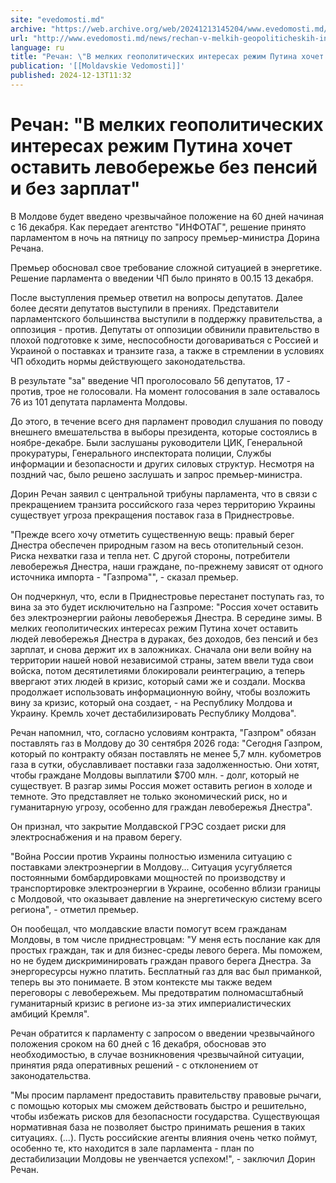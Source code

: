 ```yaml
---
site: "evedomosti.md"
archive: "https://web.archive.org/web/20241213145204/www.evedomosti.md/news/rechan-v-melkih-geopoliticheskih-interesah-rezhim-putina-hoc"
url: "http://www.evedomosti.md/news/rechan-v-melkih-geopoliticheskih-interesah-rezhim-putina-hoc"
language: ru
title: "Речан: \"В мелких геополитических интересах режим Путина хочет оставить левобережье без пенсий и без зарплат\""
publication: '[[Moldavskie Vedomosti]]'
published: 2024-12-13T11:32
---
```


# Речан: "В мелких геополитических интересах режим Путина хочет оставить левобережье без пенсий и без зарплат"

В Молдове будет введено чрезвычайное положение на 60 дней начиная с 16 декабря. Как передает агентство "ИНФОТАГ", решение принято парламентом в ночь на пятницу по запросу премьер-министра Дорина Речана.

Премьер обосновал свое требование сложной ситуацией в энергетике. Решение парламента о введении ЧП было принято в 00.15 13 декабря.

После выступления премьер ответил на вопросы депутатов. Далее более десяти депутатов выступили в прениях. Представители парламентского большинства выступили в поддержку правительства, а оппозиция - против. Депутаты от оппозиции обвинили правительство в плохой подготовке к зиме, неспособности договариваться с Россией и Украиной о поставках и транзите газа, а также в стремлении в условиях ЧП обходить нормы действующего законодательства.

В результате "за" введение ЧП проголосовало 56 депутатов, 17 - против, трое не голосовали. На момент голосования в зале оставалось 76 из 101 депутата парламента Молдовы.

До этого, в течение всего дня парламент проводил слушания по поводу внешнего вмешательства в выборы президента, которые состоялись в ноябре-декабре. Были заслушаны руководители ЦИК, Генеральной прокуратуры, Генерального инспектората полиции, Службы информации и безопасности и других силовых структур. Несмотря на поздний час, было решено заслушать и запрос премьер-министра.

Дорин Речан заявил с центральной трибуны парламента, что в связи с прекращением транзита российского газа через территорию Украины существует угроза прекращения поставок газа в Приднестровье.

"Прежде всего хочу отметить существенную вещь: правый берег Днестра обеспечен природным газом на весь отопительный сезон. Риска нехватки газа и тепла нет. С другой стороны, потребители левобережья Днестра, наши граждане, по-прежнему зависят от одного источника импорта - "Газпрома"", - сказал премьер.

Он подчеркнул, что, если в Приднестровье перестанет поступать газ, то вина за это будет исключительно на Газпроме: "Россия хочет оставить без электроэнергии районы левобережья Днестра. В середине зимы. В мелких геополитических интересах режим Путина хочет оставить людей левобережья Днестра в дураках, без доходов, без пенсий и без зарплат, и снова держит их в заложниках. Сначала они вели войну на территории нашей новой независимой страны, затем ввели туда свои войска, потом десятилетиями блокировали реинтеграцию, а теперь ввергают этих людей в кризис, который сами же и создали. Москва продолжает использовать информационную войну, чтобы возложить вину за кризис, который она создает, - на Республику Молдова и Украину. Кремль хочет дестабилизировать Республику Молдова".

Речан напомнил, что, согласно условиям контракта, "Газпром" обязан поставлять газ в Молдову до 30 сентября 2026 года: "Сегодня Газпром, который по контракту обязан поставлять не менее 5,7 млн. кубометров газа в сутки, обуславливает поставки газа задолженностью. Они хотят, чтобы граждане Молдовы выплатили $700 млн. - долг, который не существует. В разгар зимы Россия может оставить регион в холоде и темноте. Это представляет не только экономический риск, но и гуманитарную угрозу, особенно для граждан левобережья Днестра".

Он признал, что закрытие Молдавской ГРЭС создает риски для электроснабжения и на правом берегу.

"Война России против Украины полностью изменила ситуацию с поставками электроэнергии в Молдову... Ситуация усугубляется постоянными бомбардировками мощностей по производству и транспортировке электроэнергии в Украине, особенно вблизи границы с Молдовой, что оказывает давление на энергетическую систему всего региона", - отметил премьер.

Он пообещал, что молдавские власти помогут всем гражданам Молдовы, в том числе приднестровцам: "У меня есть послание как для простых граждан, так и для бизнес-среды левого берега. Мы поможем, но не будем дискриминировать граждан правого берега Днестра. За энергоресурсы нужно платить. Бесплатный газ для вас был приманкой, теперь вы это понимаете. В этом контексте мы также ведем переговоры с левобережьем. Мы предотвратим полномасштабный гуманитарный кризис в регионе из-за этих империалистических амбиций Кремля".

Речан обратится к парламенту с запросом о введении чрезвычайного положения сроком на 60 дней с 16 декабря, обосновав это необходимостью, в случае возникновения чрезвычайной ситуации, принятия ряда оперативных решений - с отклонением от законодательства.

"Мы просим парламент предоставить правительству правовые рычаги, с помощью которых мы сможем действовать быстро и решительно, чтобы избежать рисков для безопасности государства. Существующая нормативная база не позволяет быстро принимать решения в таких ситуациях. (...). Пусть российские агенты влияния очень четко поймут, особенно те, кто находится в зале парламента - план по дестабилизации Молдовы не увенчается успехом!", - заключил Дорин Речан.